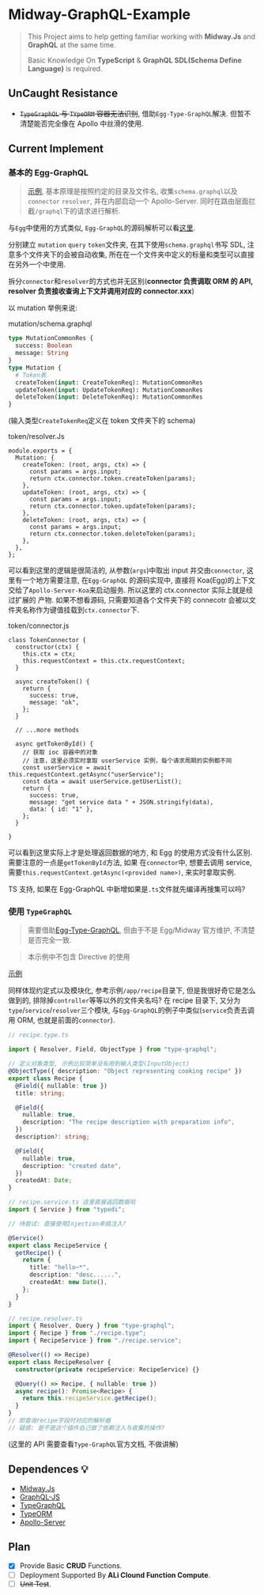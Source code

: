 # Midway-GraphQL-Example

> This Project aims to help getting familiar working with **Midway.Js** and **GraphQL** at the same time.
>
> Basic Knowledge On **TypeScript** & **GraphQL SDL(Schema Define Language)** is required.

## UnCaught Resistance

- ~~`TypeGraphQL` 与 `TYpeORM` 容器无法识别~~, 借助`Egg-Type-GraphQL`解决. 但暂不清楚能否完全像在 Apollo 中丝滑的使用.

## Current Implement

### 基本的 Egg-GraphQL

> [示例](src/egg-graphql), 基本原理是按照约定的目录及文件名, 收集`schema.graphql`以及`connector` `resolver`, 并在内部启动一个 Apollo-Server. 同时在路由层面拦截`/graphql`下的请求进行解析.

与`Egg`中使用的方式类似, `Egg-GraphQL`的源码解析可以看[这里](https://github.com/linbudu599/Source-Code/tree/master/Egg-GraphQL).

分别建立 `mutation` `query` `token`文件夹, 在其下使用`schema.graphql`书写 SDL, 注意多个文件夹下的会被自动收集, 所在在一个文件夹中定义的标量和类型可以直接在另外一个中使用.

拆分`connector`和`resolver`的方式也并无区别(**connector 负责调取 ORM 的 API, resolver 负责接收查询上下文并调用对应的 connector.xxx**)

以 mutation 举例来说:

mutation/schema.graphql

```graphql
type MutationCommonRes {
  success: Boolean
  message: String
}
type Mutation {
  # Token表
  createToken(input: CreateTokenReq): MutationCommonRes
  updateToken(input: UpdateTokenReq): MutationCommonRes
  deleteToken(input: DeleteTokenReq): MutationCommonRes
}
```

(输入类型`CreateTokenReq`定义在 token 文件夹下的 schema)

token/resolver.Js

```Js
module.exports = {
  Mutation: {
    createToken: (root, args, ctx) => {
      const params = args.input;
      return ctx.connector.token.createToken(params);
    },
    updateToken: (root, args, ctx) => {
      const params = args.input;
      return ctx.connector.token.updateToken(params);
    },
    deleteToken: (root, args, ctx) => {
      const params = args.input;
      return ctx.connector.token.deleteToken(params);
    },
  },
};

```

可以看到这里的逻辑是很简洁的, 从参数(`args`)中取出 input 并交由`connector`, 这里有一个地方需要注意, 在`Egg-GraphQL`
的源码实现中, 直接将 Koa(Egg)的上下文交给了`Apollo-Server-Koa`来启动服务. 所以这里的 ctx.connector 实际上就是经过扩展的
产物. 如果不想看源码, 只需要知道各个文件夹下的 connecotr 会被以文件夹名称作为键值挂载到`ctx.connector`下.

token/connector.js

```Js
class TokenConnector {
  constructor(ctx) {
    this.ctx = ctx;
    this.requestContext = this.ctx.requestContext;
  }

  async createToken() {
    return {
      success: true,
      message: "ok",
    };
  }

  // ...more methods

  async getTokenById() {
    // 获取 ioc 容器中的对象
    // 注意，这里必须实时拿取 userService 实例，每个请求周期的实例都不同
    const userService = await this.requestContext.getAsync("userService");
    const data = await userService.getUserList();
    return {
      success: true,
      message: "get service data " + JSON.stringify(data),
      data: { id: "1" },
    };
  }

}
```

可以看到这里实际上才是处理返回数据的地方, 和 Egg 的使用方式没有什么区别. 需要注意的一点是`getTokenById`方法, 如果
在`connector`中, 想要去调用 service, 需要`this.requestContext.getAsync(<provided name>)`, 来实时拿取实例.

TS 支持, 如果在 Egg-GraphQL 中新增如果是`.ts`文件就先编译再搜集可以吗?

### 使用 `TypeGraphQL`

> 需要借助[Egg-Type-GraphQL](https://github.com/forsigner/egg-type-graphql), 但由于不是 Egg/Midway 官方维护, 不清楚是否完全一致.

> 本示例中不包含 Directive 的使用

[示例](src/egg-type-graphql)

同样体现约定式以及模块化, 参考示例`/app/recipe`目录下, 但是我很好奇它是怎么做到的, 排除掉`controller`等等以外的文件夹名吗? 在 recipe 目录下, 又分为`type`/`service`/`resolver`三个模块, 与`Egg-GraphQL`的例子中类似(`service`负责去调用 ORM, 也就是前面的`connector`).

```typescript
// recipe.type.ts

import { Resolver, Field, ObjectType } from "type-graphql";

// 定义对象类型, 示例比较简单没有用到输入类型(InputObject)
@ObjectType({ description: "Object representing cooking recipe" })
export class Recipe {
  @Field({ nullable: true })
  title: string;

  @Field({
    nullable: true,
    description: "The recipe description with preparation info",
  })
  description?: string;

  @Field({
    nullable: true,
    description: "created date",
  })
  createdAt: Date;
}

// recipe.service.ts 这里直接返回数据哈
import { Service } from "typedi";

// 待尝试: 直接使用Injection来搞注入?

@Service()
export class RecipeService {
  getRecipe() {
    return {
      title: "hello~*",
      description: "desc......",
      createdAt: new Date(),
    };
  }
}

// recipe.resolver.ts
import { Resolver, Query } from "type-graphql";
import { Recipe } from "./recipe.type";
import { RecipeService } from "./recipe.service";

@Resolver(() => Recipe)
export class RecipeResolver {
  constructor(private recipeService: RecipeService) {}

  @Query(() => Recipe, { nullable: true })
  async recipe(): Promise<Recipe> {
    return this.recipeService.getRecipe();
  }
}
// 即查询recipe字段时对应的解析器
// 疑惑: 是不是这个插件自己做了依赖注入与收集的操作?
```

(这里的 API 需要查看`Type-GraphQL`官方文档, 不做讲解)

## Dependences 💡

- [Midway.Js](https://github.com/midwayjs/midway)
- [GraphQL-JS](https://github.com/graphql/graphql-js)
- [TypeGraphQL](https://github.com/MichalLytek/type-graphql)
- [TypeORM](https://github.com/typeorm/typeorm)
- [Apollo-Server](https://github.com/apollographql/apollo-server)

## Plan

- [x] Provide Basic **CRUD** Functions.
- [ ] Deployment Supported By **ALi Clound Function Compute**.
- [ ] ~~Unit Test~~.
